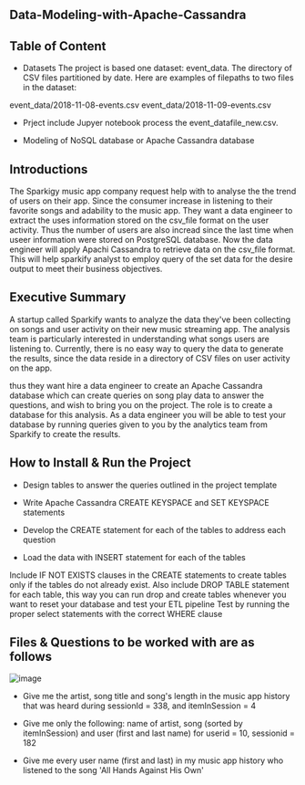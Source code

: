 ## Data-Modeling-with-Apache-Cassandra

## Table of Content 

 - Datasets
The project is based  one dataset: event_data. The directory of CSV files partitioned by date. Here are examples of filepaths to two files in the dataset:

event_data/2018-11-08-events.csv
event_data/2018-11-09-events.csv

- Prject include Jupyer notebook process the event_datafile_new.csv.

- Modeling of NoSQL database or Apache Cassandra database

## Introductions

The Sparkigy music app company request help with to analyse the the trend of users on their app. Since the consumer increase in listening to their 
favorite songs and adability to the music app. They want a data engineer to extract the uses information stored on the csv_file format on the user 
activity. Thus the number of users are also incread since the last time when useer information were stored on PostgreSQL database. Now the data engineer
will apply Apachi Cassandra to retrieve data on the csv_file format. This will help sparkify analyst to employ query of the set data for the desire
output to meet their business objectives. 



## Executive Summary

A startup called Sparkify wants to analyze the data they've been collecting on songs and user activity on their new music streaming app. The analysis team is particularly interested in understanding what songs users are listening to. Currently, there is no easy way to query the data to generate the results, since the data reside in a directory of CSV files on user activity on the app.

thus they want hire a data engineer to create an Apache Cassandra database which can create queries on song play data to answer the questions, and wish to bring you on the project. The role is to create a database for this analysis. As a data engineer you will be able to test your database by running queries given to you by the analytics team from Sparkify to create the results.




## How to Install & Run the Project

- Design tables to answer the queries outlined in the project template

- Write Apache Cassandra CREATE KEYSPACE and SET KEYSPACE statements

- Develop the CREATE statement for each of the tables to address each question

- Load the data with INSERT statement for each of the tables

Include IF NOT EXISTS clauses in the CREATE statements to create tables only if the tables do not already exist. Also include DROP TABLE statement for each table, this way you can run drop and create tables whenever you want to reset your database and test your ETL pipeline
Test by running the proper select statements with the correct WHERE clause

## Files & Questions to be worked with are as follows

![image](https://user-images.githubusercontent.com/103359089/210189861-1a47567b-7754-4fc1-b15a-629e2a9cf0e9.png)

- Give me the artist, song title and song's length in the music app history that was heard during sessionId = 338, and itemInSession = 4

- Give me only the following: name of artist, song (sorted by itemInSession) and user (first and last name) for userid = 10, sessionid = 182

- Give me every user name (first and last) in my music app history who listened to the song 'All Hands Against His Own'



